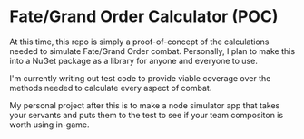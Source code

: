 # Fate/Grand Order Calculator (POC)
At this time, this repo is simply a proof-of-concept of the calculations needed to simulate Fate/Grand Order combat. Personally, I plan to make this into a NuGet package as a library for anyone and everyone to use.

I'm currently writing out test code to provide viable coverage over the methods needed to calculate every aspect of combat.

My personal project after this is to make a node simulator app that takes your servants and puts them to the test to see if your team compositon is worth using in-game.
